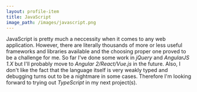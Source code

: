 ```yaml
---
layout: profile-item
title: JavaScript
image_path: /images/javascript.png
---
```

JavaScript is pretty much a neccessity when it comes to any web application. However, there are literally thousands of more or less useful
frameworks and libraries available and the choosing proper one proved to be a challenge for me. So far I've done some work in _jQuery_ and _AngularJS 1.X_
but I'll probably move to _Angular 2/React/Vue.js_ in the future. Also, I don't like the fact that the language itself is very weakly typed and debugging turns out to be a nightmare in some cases. Therefore I'm looking forward to trying out _TypeScript_ in my next project(s).